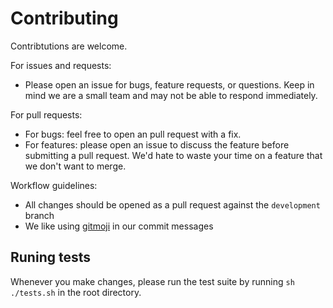 # Contributing

Contribtutions are welcome.

For issues and requests:

- Please open an issue for bugs, feature requests, or questions. Keep in mind we are a small team and may not be able to respond immediately.

For pull requests:

- For bugs: feel free to open an pull request with a fix.
- For features: please open an issue to discuss the feature before submitting a pull request. We'd hate to waste your time on a feature that we don't want to merge.

Workflow guidelines:

- All changes should be opened as a pull request against the `development` branch
- We like using [gitmoji](https://gitmoji.dev/) in our commit messages

## Runing tests

Whenever you make changes, please run the test suite by running `sh ./tests.sh` in the root directory.

